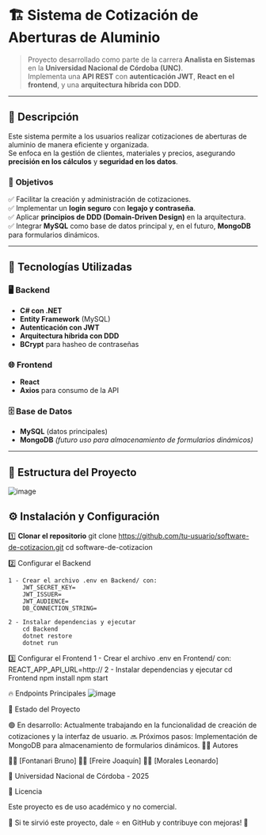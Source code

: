# 🏗️ Sistema de Cotización de Aberturas de Aluminio

> Proyecto desarrollado como parte de la carrera **Analista en Sistemas** en la **Universidad Nacional de Córdoba (UNC)**.  
> Implementa una **API REST** con **autenticación JWT**, **React en el frontend**, y una **arquitectura híbrida con DDD**.  

---

## 📖 Descripción

Este sistema permite a los usuarios realizar cotizaciones de aberturas de aluminio de manera eficiente y organizada.  
Se enfoca en la gestión de clientes, materiales y precios, asegurando **precisión en los cálculos** y **seguridad en los datos**.  

### 🎯 **Objetivos**
✅ Facilitar la creación y administración de cotizaciones.  
✅ Implementar un **login seguro** con **legajo y contraseña**.  
✅ Aplicar **principios de DDD (Domain-Driven Design)** en la arquitectura.  
✅ Integrar **MySQL** como base de datos principal y, en el futuro, **MongoDB** para formularios dinámicos.  

---

## 🚀 Tecnologías Utilizadas

### **🖥️ Backend**
- **C# con .NET**
- **Entity Framework** (MySQL)
- **Autenticación con JWT**
- **Arquitectura híbrida con DDD**
- **BCrypt** para hasheo de contraseñas

### **🌐 Frontend**
- **React**
- **Axios** para consumo de la API

### **🗄️ Base de Datos**
- **MySQL** (datos principales)
- **MongoDB** *(futuro uso para almacenamiento de formularios dinámicos)*  

---

## 📂 Estructura del Proyecto

![image](https://github.com/user-attachments/assets/2e951e7a-66df-4315-b6cb-bb8e4103de96)


## ⚙️ Instalación y Configuración

1️⃣ **Clonar el repositorio**
git clone https://github.com/tu-usuario/software-de-cotizacion.git
cd software-de-cotizacion

2️⃣ Configurar el Backend

    1 - Crear el archivo .env en Backend/ con:
        JWT_SECRET_KEY=
        JWT_ISSUER=
        JWT_AUDIENCE=
        DB_CONNECTION_STRING=

    2 - Instalar dependencias y ejecutar
        cd Backend
        dotnet restore
        dotnet run

3️⃣ Configurar el Frontend
    1 - Crear el archivo .env en Frontend/ con:
        REACT_APP_API_URL=http://
    2 - Instalar dependencias y ejecutar
        cd Frontend
        npm install
        npm start

🔥 Endpoints Principales
![image](https://github.com/user-attachments/assets/a75cdc1c-8a27-4184-8414-bfa4755b9a99)




📌 Estado del Proyecto

🟢 En desarrollo: Actualmente trabajando en la funcionalidad de creación de cotizaciones y la interfaz de usuario.
🔜 Próximos pasos: Implementación de MongoDB para almacenamiento de formularios dinámicos.
🧑‍💻 Autores

👨‍💻 [Fontanari Bruno]
👨‍💻 [Freire Joaquín]
👨‍💻 [Morales Leonardo]

📍 Universidad Nacional de Córdoba - 2025


📜 Licencia

Este proyecto es de uso académico y no comercial.


🎯 Si te sirvió este proyecto, dale ⭐ en GitHub y contribuye con mejoras! 🚀
